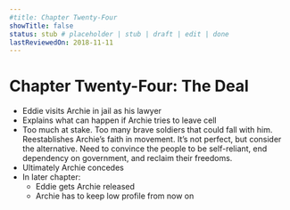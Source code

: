 ```yaml
---
#title: Chapter Twenty-Four
showTitle: false
status: stub # placeholder | stub | draft | edit | done
lastReviewedOn: 2018-11-11
---
```


# Chapter Twenty-Four: The Deal

* Eddie visits Archie in jail as his lawyer
* Explains what can happen if Archie tries to leave cell
* Too much at stake. Too many brave soldiers that could fall with him. Reestablishes Archie’s faith in movement. It’s not perfect, but consider the alternative. Need to convince the people to be self-reliant, end dependency on government, and reclaim their freedoms.
* Ultimately Archie concedes
* In later chapter:
  * Eddie gets Archie released
  * Archie has to keep low profile from now on
